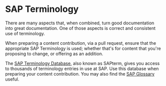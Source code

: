 # SAP Terminology

There are many aspects that, when combined, turn good documentation into great documentation. One of those aspects is correct and consistent use of terminology.

When preparing a content contribution, via a pull request, ensure that the appropriate SAP Terminology is used; whether that's for content that you're proposing to change, or offering as an addition.

The [SAP Terminology Database][sap-term], also known as SAPterm, gives you access to thousands of terminology entries in use at SAP. Use this database when preparing your content contribution. You may also find the [SAP Glossary][sap-glossary] useful.


[sap-term]: https://www.sapterm.com/sap/bc/webdynpro/sap/sterm_webaccess#
[sap-glossary]: https://help.sap.com/glossary/
